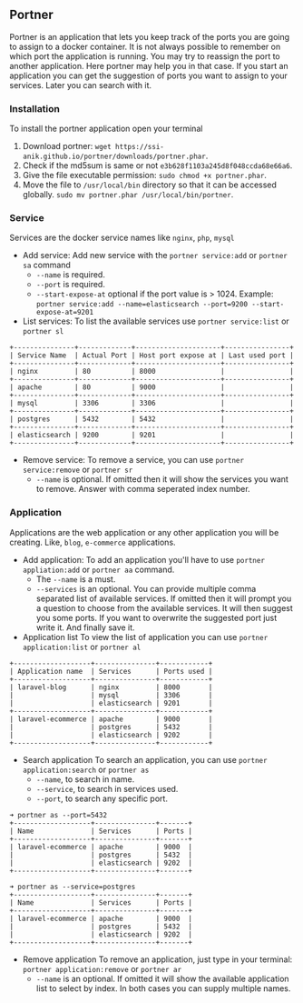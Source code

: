 ## Portner
Portner is an application that lets you keep track of the ports you are going to assign to a docker container.
It is not always possible to remember on which port the application is running. You may try to reassign the port to another application.
Here portner may help you in that case. If you start an application you can get the suggestion of ports you want to assign to your services. Later you can search with it.

### Installation
To install the portner application open your terminal
1. Download portner: `wget https://ssi-anik.github.io/portner/downloads/portner.phar`.
2. Check if the md5sum is same or not `e3b628f1103a245d8f048ccda68e66a6`.
2. Give the file executable permission: `sudo chmod +x portner.phar`.
3. Move the file to `/usr/local/bin` directory so that it can be accessed globally. `sudo mv portner.phar /usr/local/bin/portner`.

### Service
Services are the docker service names like `nginx`, `php`, `mysql`
- Add service:
  Add new service with the `portner service:add` or `portner sa` command
  - `--name` is required.
  - `--port` is required.
  - `--start-expose-at` optional if the port value is > 1024.
  Example: `portner service:add --name=elasticsearch --port=9200 --start-expose-at=9201`
- List services:
  To list the available services use `portner service:list` or `portner sl`
```
+---------------+-------------+---------------------+----------------+
| Service Name  | Actual Port | Host port expose at | Last used port |
+---------------+-------------+---------------------+----------------+
| nginx         | 80          | 8000                |                |
+---------------+-------------+---------------------+----------------+
| apache        | 80          | 9000                |                |
+---------------+-------------+---------------------+----------------+
| mysql         | 3306        | 3306                |                |
+---------------+-------------+---------------------+----------------+
| postgres      | 5432        | 5432                |                |
+---------------+-------------+---------------------+----------------+
| elasticsearch | 9200        | 9201                |                |
+---------------+-------------+---------------------+----------------+
```
- Remove service:
  To remove a service, you can use `portner service:remove` or `portner sr`
  - `--name` is optional. If omitted then it will show the services you want to remove. Answer with comma seperated index number.

### Application
Applications are the web application or any other application you will be creating. Like, `blog`, `e-commerce` applications.
- Add application:
  To add an application you'll have to use `portner appliation:add` or `portner aa` command.
  - The `--name` is a must.
  - `--services` is an optional. You can provide multiple comma separated list of available services. If omitted then it will prompt you a question to choose from the available services. It will then suggest you some ports. If you want to overwrite the suggested port just write it. And finally save it.
- Application list
  To view the list of application you can use `portner application:list` or `portner al`
```
+-------------------+---------------+------------+
| Application name  | Services      | Ports used |
+-------------------+---------------+------------+
| laravel-blog      | nginx         | 8000       |
|                   | mysql         | 3306       |
|                   | elasticsearch | 9201       |
+-------------------+---------------+------------+
| laravel-ecommerce | apache        | 9000       |
|                   | postgres      | 5432       |
|                   | elasticsearch | 9202       |
+-------------------+---------------+------------+
```
- Search application
  To search an application, you can use `portner application:search` or `portner as`
  - `--name`, to search in name.
  - `--service`, to search in services used.
  - `--port`, to search any specific port.
```
➜ portner as --port=5432
+-------------------+---------------+-------+
| Name              | Services      | Ports |
+-------------------+---------------+-------+
| laravel-ecommerce | apache        | 9000  |
|                   | postgres      | 5432  |
|                   | elasticsearch | 9202  |
+-------------------+---------------+-------+

➜ portner as --service=postgres
+-------------------+---------------+-------+
| Name              | Services      | Ports |
+-------------------+---------------+-------+
| laravel-ecommerce | apache        | 9000  |
|                   | postgres      | 5432  |
|                   | elasticsearch | 9202  |
+-------------------+---------------+-------+
```
- Remove application
  To remove an application, just type in your terminal: `portner application:remove` or `portner ar`
  - `--name` is an optional. If omitted it will show the available application list to select by index. In both cases you can supply multiple names.